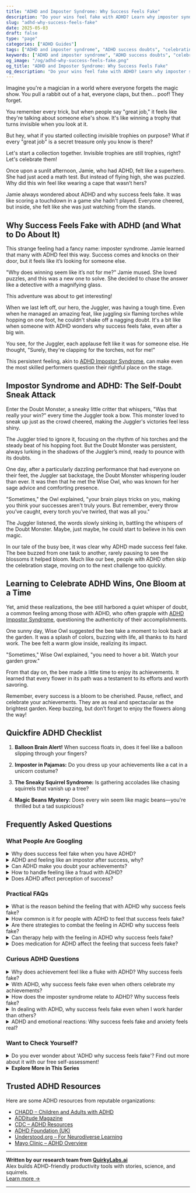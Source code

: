 ```yaml
---
title: "ADHD and Imposter Syndrome: Why Success Feels Fake"
description: "Do your wins feel fake with ADHD? Learn why imposter syndrome hits hard for ADHDers and how to actually believe in your own success. You earned it."
slug: "adhd-why-success-feels-fake"
date: 2025-05-03
draft: false
type: "page"
categories: ["ADHD Guides"]
tags: ["ADHD and imposter syndrome", "ADHD success doubts", "celebrating ADHD wins", "ADHD and self-esteem", "ADHD validation", "adult ADHD emotions", "ADHD achievement mindset"]
keywords: ["ADHD and imposter syndrome", "ADHD success doubts", "celebrating ADHD wins", "ADHD and self-esteem", "ADHD validation", "adult ADHD emotions", "ADHD achievement mindset"]
og_image: "/og/adhd-why-success-feels-fake.png"
og_title: "ADHD and Imposter Syndrome: Why Success Feels Fake"
og_description: "Do your wins feel fake with ADHD? Learn why imposter syndrome hits hard for ADHDers and how to actually believe in your own success. You earned it."
---
```


Imagine you're a magician in a world where everyone forgets the magic show. You pull a rabbit out of a hat, everyone claps, but then... poof! They forget. 

You remember every trick, but when people say "great job," it feels like they're talking about someone else's show. It's like winning a trophy that turns invisible when you look at it.

But hey, what if you started collecting invisible trophies on purpose? What if every "great job" is a secret treasure only you know is there?

Let's start a collection together. Invisible trophies are still trophies, right? Let's celebrate them!

Once upon a sunlit afternoon, Jamie, who had ADHD, felt like a superhero. She had just aced a math test. But instead of flying high, she was puzzled. Why did this win feel like wearing a cape that wasn’t hers?

Jamie always wondered about ADHD and why success feels fake. It was like scoring a touchdown in a game she hadn't played. Everyone cheered, but inside, she felt like she was just watching from the stands.

## Why Success Feels Fake with ADHD (and What to Do About It)

This strange feeling had a fancy name: imposter syndrome. Jamie learned that many with ADHD feel this way. Success comes and knocks on their door, but it feels like it’s looking for someone else.

"Why does winning seem like it’s not for me?" Jamie mused. She loved puzzles, and this was a new one to solve. She decided to chase the answer like a detective with a magnifying glass. 

This adventure was about to get interesting!

When we last left off, our hero, the Juggler, was having a tough time. Even when he managed an amazing feat, like juggling six flaming torches while hopping on one foot, he couldn't shake off a nagging doubt. It's a bit like when someone with ADHD wonders why success feels fake, even after a big win.

You see, for the Juggler, each applause felt like it was for someone else. He thought, "Surely, they're clapping for the torches, not for me!"

This persistent feeling, akin to [ADHD Impostor Syndrome](/pages/adhd-impostor-syndrome/), can make even the most skilled performers question their rightful place on the stage.

## Impostor Syndrome and ADHD: The Self-Doubt Sneak Attack

Enter the Doubt Monster, a sneaky little critter that whispers, "Was that really your win?" every time the Juggler took a bow. This monster loved to sneak up just as the crowd cheered, making the Juggler's victories feel less shiny.

The Juggler tried to ignore it, focusing on the rhythm of his torches and the steady beat of his hopping foot. But the Doubt Monster was persistent, always lurking in the shadows of the Juggler’s mind, ready to pounce with its doubts.

One day, after a particularly dazzling performance that had everyone on their feet, the Juggler sat backstage, the Doubt Monster whispering louder than ever. It was then that he met the Wise Owl, who was known for her sage advice and comforting presence.

"Sometimes," the Owl explained, "your brain plays tricks on you, making you think your successes aren't truly yours. But remember, every throw you’ve caught, every torch you’ve twirled, that was all you."

The Juggler listened, the words slowly sinking in, battling the whispers of the Doubt Monster. Maybe, just maybe, he could start to believe in his own magic.

In our tale of the busy bee, it was clear why ADHD made success feel fake. The bee buzzed from one task to another, rarely pausing to see the blossoms it helped bloom. Much like our bee, people with ADHD often skip the celebration stage, moving on to the next challenge too quickly.

## Learning to Celebrate ADHD Wins, One Bloom at a Time

Yet, amid these realizations, the bee still harbored a quiet whisper of doubt, a common feeling among those with ADHD, who often grapple with [ADHD Impostor Syndrome](/pages/adhd-impostor-syndrome/), questioning the authenticity of their accomplishments.

One sunny day, Wise Owl suggested the bee take a moment to look back at the garden. It was a splash of colors, buzzing with life, all thanks to its hard work. The bee felt a warm glow inside, realizing its impact.

"Sometimes," Wise Owl explained, "you need to hover a bit. Watch your garden grow."

From that day on, the bee made a little time to enjoy its achievements. It learned that every flower in its path was a testament to its efforts and worth savoring.

Remember, every success is a bloom to be cherished. Pause, reflect, and celebrate your achievements. They are as real and spectacular as the brightest garden. Keep buzzing, but don’t forget to enjoy the flowers along the way!

## Quickfire ADHD Checklist

1. **Balloon Brain Alert!** When success floats in, does it feel like a balloon slipping through your fingers?

2. **Imposter in Pajamas:** Do you dress up your achievements like a cat in a unicorn costume?

3. **The Sneaky Squirrel Syndrome:** Is gathering accolades like chasing squirrels that vanish up a tree?

4. **Magic Beans Mystery:** Does every win seem like magic beans—you're thrilled but a tad suspicious?

## Frequently Asked Questions



### What People Are Googling

<details><summary>Why does success feel fake when you have ADHD?</summary><p>It's not uncommon to feel like success isn't quite real when you have ADHD, and it's okay to feel that way. This often stems from experiences of inconsistency in performance, where some days things go brilliantly and other days, not so much. This can lead to feelings of impostor syndrome, where your achievements might not feel entirely yours. Remember, your successes are genuinely deserved and a result of your unique strengths and hard work, even if your ADHD makes it tough to see that consistently.</p></details>
<details><summary>ADHD and feeling like an impostor after success, why?</summary><p>Absolutely, feeling like an impostor, especially after achieving something great, is quite common when you have ADHD. This often stems from years of experiencing inconsistent performance — acing some tasks unexpectedly and struggling with others that might seem simpler. It’s important to remember that this doesn’t diminish your accomplishments or your abilities. Celebrating your successes, big and small, and acknowledging the hard work you put into achieving them can help combat those impostor feelings. You're doing wonderfully, and your successes are truly deserved!</p></details>
<details><summary>Can ADHD make you doubt your achievements?</summary><p>Absolutely, it's quite common for folks with ADHD to doubt their achievements, a feeling sometimes referred to as "impostor syndrome." This can happen because ADHD can make it tricky to maintain consistent performance, and when you do succeed, you might attribute it to luck or external factors rather than your own abilities. Remember, your achievements are truly yours, and they reflect your hard work and talents, even if your brain tries to convince you otherwise sometimes. It’s helpful to keep a record of positive feedback and successes to remind yourself of your capabilities on tougher days.</p></details>
<details><summary>How to handle feeling like a fraud with ADHD?</summary><p>It's completely normal to struggle with feelings of being a fraud, especially when you have ADHD. Remember, these feelings, often known as imposter syndrome, can be a common response to the unique challenges ADHD brings to managing everyday tasks and long-term goals. A good start is to acknowledge your feelings without judgment and share them with trusted friends or a support group who understand. Also, consider keeping a success journal where you can regularly jot down your achievements, big or small, to visually remind yourself of your strengths and successes. This can help in grounding your self-perception in reality rather than self-doubt.</p></details>
<details><summary>Does ADHD affect perception of success?</summary><p>Absolutely, ADHD can influence how you perceive and experience success. Those with ADHD often find that their achievements might not feel as satisfying due to struggles with self-esteem or the constant pursuit of new goals. It's also common to overlook or downplay your victories because you're already focusing on the next challenge or coping with feelings of being overwhelmed. Remember, your successes are valid and worth celebrating, even if your brain tries to convince you otherwise. Taking a moment to acknowledge and savor your accomplishments can really help in painting a truer picture of your successes.</p></details>



### Practical FAQs

<details><summary>What is the reason behind the feeling that with ADHD why success feels fake?</summary><p>Ah, that feeling you're talking about is actually quite common among folks with ADHD, and it's often linked to something called "impostor syndrome." This happens when successes don't quite feel earned or genuine, despite clear evidence of your hard work and achievements. ADHD can sometimes make it hard to maintain a consistent performance, so when you do succeed, your brain might trick you into thinking it was just luck or a fluke. Remember, your successes are truly yours, built from your efforts and abilities, even if your brain tries to tell you otherwise. It's important to acknowledge and celebrate your achievements, no matter how big or small!</p></details>
<details><summary>How common is it for people with ADHD to feel that success feels fake?</summary><p>Absolutely, feeling like success is unearned or fake is quite common among individuals with ADHD, and it's often linked to something called "impostor syndrome." Many with ADHD struggle with consistent performance, thanks to varying focus and energy levels, which can sometimes lead to doubting their achievements when they do succeed. Remember, your successes are just as valid and deserved as anyone else's, even if your path to them looks a bit different. Embracing your unique approach can help combat those feelings of being an "impostor" and allow you to fully recognize and celebrate your accomplishments.</p></details>
<details><summary>Are there strategies to combat the feeling in ADHD why success feels fake?</summary><p>Absolutely! Feeling like your successes aren't quite real, often called "impostor syndrome," is common, but there are comforting ways to tackle it. One effective strategy is to keep a success journal. In this cozy little book, jot down your achievements, no matter how small they seem, and the positive feedback you receive. Over time, flipping through this journal can remind you of your real accomplishments and help validate your feelings of success. It’s like having a warm, reassuring chat with yourself about how far you’ve come!</p></details>
<details><summary>Can therapy help with the feeling in ADHD why success feels fake?</summary><p>Absolutely, therapy can be a wonderful tool in exploring and addressing those feelings of success feeling 'fake'—a sensation often described as "imposter syndrome" in ADHD. A skilled therapist can help you unpack why these feelings emerge and provide strategies to acknowledge and celebrate your achievements more authentically. They can also guide you in understanding your ADHD better, which can boost self-esteem and reduce feelings of fraudulence. It’s a gentle journey of self-discovery where you learn to embrace your successes as truly your own.</p></details>
<details><summary>Does medication for ADHD affect the feeling that success feels fake?</summary><p>Absolutely, that's a great question to ask! For many people with ADHD, feelings of success can sometimes be overshadowed by self-doubt or what’s often called "impostor syndrome." ADHD medications can help by improving focus and reducing impulsivity and distractibility, which may help you complete tasks more effectively and feel more assured in your accomplishments. However, it's also really valuable to work on building self-confidence through therapy, coaching, or support groups, which can complement the benefits of medication and help you genuinely celebrate your successes.</p></details>



### Curious ADHD Questions

<details><summary>Why does achievement feel like a fluke with ADHD? Why success feels fake?</summary><p>It's really common to feel that way, and you’re definitely not alone in this experience. Often, people with ADHD struggle with inconsistent performance—being able to do something really well one day and then struggling the next. This inconsistency can lead to feeling like your successes are just flukes rather than the result of hard work and talent. It’s also worth noting that many with ADHD have a harder time internalizing positive feedback due to low self-esteem or past experiences. Remember, your achievements are genuinely yours, and recognizing your own patterns can help embrace them more fully.</p></details>
<details><summary>With ADHD, why success feels fake even when others celebrate my achievements?</summary><p>It's really common to feel like this when you have ADHD, and you're not alone in those feelings. This sensation is often linked to something called "imposter syndrome," where despite evident successes, you might still feel like you're not truly deserving of the accolades. ADHD can sometimes make it hard to internalize achievements due to difficulties with self-esteem and a frequent internal narrative that might focus more on past struggles than current successes. Remember, your achievements are genuinely yours, and they are as real and deserved as anyone else's—sometimes, it just takes your self-perception a little time to catch up with reality!</p></details>
<details><summary>How does the imposter syndrome relate to ADHD? Why success feels fake?</summary><p>Absolutely, that feeling is quite common among folks with ADHD, and you're definitely not alone in this. Imposter syndrome, that sneaky feeling of not being quite "enough" despite achievements, often hits harder when you have ADHD. This could be because ADHD comes with challenges like inconsistency in performance and frequent self-doubt, which can make your successes feel more like flukes than real victories. Remember, each success you've achieved is genuinely deserved, built from your effort and skills, even if your brain tries to convince you otherwise sometimes.</p></details>
<details><summary>In dealing with ADHD, why success feels fake even when I work harder than others?</summary><p>It's not uncommon to feel like success isn't quite "real" when you're managing ADHD. This feeling often stems from the extra effort you have to put in just to align with what comes more easily to others, which can make achievements feel less like personal victories and more like finally meeting a standard. Remember, though, that the hard work and unique strategies you develop are incredibly valuable and genuinely worth celebrating. Your successes are absolutely real and a testament to your resilience and creativity, so allow yourself some credit for each victory, big or small.</p></details>
<details><summary>ADHD and emotional reactions: Why success feels fake and anxiety feels real?</summary><p>Absolutely, this is a common feeling among those with ADHD, and it's really understandable. ADHD can sometimes make it tricky to regulate emotions, which means your responses can feel more intense or less predictable. When you achieve something, your brain might not give you that big burst of positive feedback you expect, leading to feelings that your success isn't real or deserved. On the flip side, anxiety can feel all too real and immediate because it triggers a more noticeable reaction in your body and brain. It's important to recognize these patterns, so you can gently remind yourself that your achievements are valid and real, even if they don't feel that way in the moment.</p></details>



### Want to Check Yourself?

<details><summary>Do you ever wonder about 'ADHD why success feels fake'? Find out more about it with our free self-assessment!</summary><p>Absolutely, it's a common feeling for many with ADHD! When you experience successes, you might sometimes dismiss them as just luck or not recognize your own hard work in achieving them. This feeling is known as "imposter syndrome," and it's quite prevalent. Our free self-assessment can help you understand this experience better and offer strategies to embrace your successes fully. Why not give it a try and see how you can celebrate your achievements more confidently?</p></details>

<script type="application/ld+json">
{
  "@context": "https://schema.org",
  "@type": "FAQPage",
  "mainEntity": [
    {
      "@type": "Question",
      "name": "Why does success feel fake when you have ADHD?",
      "acceptedAnswer": {
        "@type": "Answer",
        "text": "It's not uncommon to feel like success isn't quite real when you have ADHD, and it's okay to feel that way. This often stems from experiences of inconsistency in performance, where some days things go brilliantly and other days, not so much. This can lead to feelings of impostor syndrome, where your achievements might not feel entirely yours. Remember, your successes are genuinely deserved and a result of your unique strengths and hard work, even if your ADHD makes it tough to see that consistently."
      }
    },
    {
      "@type": "Question",
      "name": "ADHD and feeling like an impostor after success, why?",
      "acceptedAnswer": {
        "@type": "Answer",
        "text": "Absolutely, feeling like an impostor, especially after achieving something great, is quite common when you have ADHD. This often stems from years of experiencing inconsistent performance \u2014 acing some tasks unexpectedly and struggling with others that might seem simpler. It\u2019s important to remember that this doesn\u2019t diminish your accomplishments or your abilities. Celebrating your successes, big and small, and acknowledging the hard work you put into achieving them can help combat those impostor feelings. You're doing wonderfully, and your successes are truly deserved!"
      }
    },
    {
      "@type": "Question",
      "name": "Can ADHD make you doubt your achievements?",
      "acceptedAnswer": {
        "@type": "Answer",
        "text": "Absolutely, it's quite common for folks with ADHD to doubt their achievements, a feeling sometimes referred to as \"impostor syndrome.\" This can happen because ADHD can make it tricky to maintain consistent performance, and when you do succeed, you might attribute it to luck or external factors rather than your own abilities. Remember, your achievements are truly yours, and they reflect your hard work and talents, even if your brain tries to convince you otherwise sometimes. It\u2019s helpful to keep a record of positive feedback and successes to remind yourself of your capabilities on tougher days."
      }
    },
    {
      "@type": "Question",
      "name": "How to handle feeling like a fraud with ADHD?",
      "acceptedAnswer": {
        "@type": "Answer",
        "text": "It's completely normal to struggle with feelings of being a fraud, especially when you have ADHD. Remember, these feelings, often known as imposter syndrome, can be a common response to the unique challenges ADHD brings to managing everyday tasks and long-term goals. A good start is to acknowledge your feelings without judgment and share them with trusted friends or a support group who understand. Also, consider keeping a success journal where you can regularly jot down your achievements, big or small, to visually remind yourself of your strengths and successes. This can help in grounding your self-perception in reality rather than self-doubt."
      }
    },
    {
      "@type": "Question",
      "name": "Does ADHD affect perception of success?",
      "acceptedAnswer": {
        "@type": "Answer",
        "text": "Absolutely, ADHD can influence how you perceive and experience success. Those with ADHD often find that their achievements might not feel as satisfying due to struggles with self-esteem or the constant pursuit of new goals. It's also common to overlook or downplay your victories because you're already focusing on the next challenge or coping with feelings of being overwhelmed. Remember, your successes are valid and worth celebrating, even if your brain tries to convince you otherwise. Taking a moment to acknowledge and savor your accomplishments can really help in painting a truer picture of your successes."
      }
    }
  ]
}
</script>
<script type="application/ld+json">
{
  "@context": "https://schema.org",
  "@type": "Article",
  "author": {
    "@type": "Person",
    "name": "QuirkyLabs",
    "url": "https://quirkylabs.ai/about"
  },
  "headline": "ADHD why success feels fake: \"Unlock Real Joy: Why ADHD Makes Success Feel Fake!\"",
  "mainEntityOfPage": "https://blog.quirkylabs.ai/pages/adhd-why-success-feels-fake/",
  "datePublished": "2025-05-03"
}
</script>
<script type="application/ld+json">
{
  "@context": "https://schema.org",
  "@type": "BreadcrumbList",
  "itemListElement": [
    {
      "@type": "ListItem",
      "position": 1,
      "name": "Home",
      "item": "https://quirkylabs.ai/"
    },
    {
      "@type": "ListItem",
      "position": 2,
      "name": "Blog",
      "item": "https://blog.quirkylabs.ai/"
    },
    {
      "@type": "ListItem",
      "position": 3,
      "name": "ADHD why success feels fake: \"Unlock Real Joy: Why ADHD Makes Success Feel Fake!\"",
      "item": "https://blog.quirkylabs.ai/pages/adhd-why-success-feels-fake/"
    }
  ]
}
</script>

<details>
<summary><strong>Explore More in This Series</strong></summary>

- [Adhd Secret Anxiety](/pages/adhd-secret-anxiety/)
- [Adhd Performative Productivity](/pages/adhd-performative-productivity/)
- [Adhd Working Hard To Fit In](/pages/adhd-working-hard-to-fit-in/)
- [Adhd Impostor Syndrome](/pages/adhd-impostor-syndrome/)
- [Adhd Feel Like A Fraud](/pages/adhd-feel-like-a-fraud/)
- [Adhd Overexplaining Yourself](/pages/adhd-overexplaining-yourself/)
- [Adhd Self Sabotage](/pages/adhd-self-sabotage/)
- [Adhd People Pleasing](/pages/adhd-people-pleasing/)
</details>



## Trusted ADHD Resources

Here are some ADHD resources from reputable organizations:

- [CHADD – Children and Adults with ADHD](https://chadd.org)
- [ADDitude Magazine](https://www.additudemag.com)
- [CDC – ADHD Resources](https://www.cdc.gov/ncbddd/adhd)
- [ADHD Foundation (UK)](https://www.adhdfoundation.org.uk)
- [Understood.org – For Neurodiverse Learning](https://www.understood.org)
- [Mayo Clinic – ADHD Overview](https://www.mayoclinic.org/diseases-conditions/adhd)


---

**Written by our research team from [QuirkyLabs.ai](https://quirkylabs.ai)**  
Alex builds ADHD-friendly productivity tools with stories, science, and squirrels.  
[Learn more →](https://quirkylabs.ai)

---